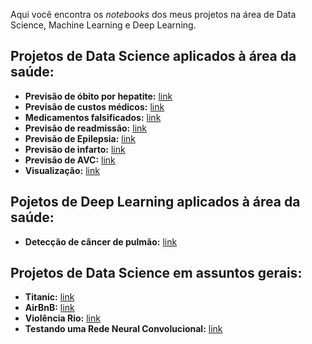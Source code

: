 Aqui você encontra os *notebooks* dos meus projetos na área de Data Science, Machine Learning e Deep Learning.

## Projetos de Data Science aplicados à área da saúde:
* __Previsão de óbito por hepatite:__ [link](https://github.com/caiosainvallio/data_science/blob/master/previsao-hepatite.ipynb)
* __Previsão de custos médicos:__ [link](https://github.com/caiosainvallio/data_science/blob/master/previsao-custos.ipynb)
* __Medicamentos falsificados:__ [link](https://github.com/caiosainvallio/data_science/blob/master/medicamentos_falsificados.ipynb)
* __Previsão de readmissão:__ [link](https://github.com/caiosainvallio/data_science/blob/master/previsao-registros-eletronicos.ipynb)
* __Previsão de Epilepsia:__ [link](https://github.com/caiosainvallio/data_science/blob/master/previsao_eplepsia.ipynb)
* __Previsão de infarto:__ [link](https://github.com/caiosainvallio/data_science/blob/master/previsao-infarto.ipynb)
* __Previsão de AVC:__ [link](https://github.com/caiosainvallio/data_science/blob/master/previsao-avc.ipynb)
* __Visualização:__ [link](https://github.com/caiosainvallio/data_science/blob/master/teds-d_visualizacao.ipynb)

## Pojetos de Deep Learning aplicados à área da saúde:
* __Detecção de câncer de pulmão:__ [link](https://github.com/caiosainvallio/data_science/blob/master/predict_pulmao.ipynb)

## Projetos de Data Science em assuntos gerais:
* __Titanic:__ [link](http://bit.ly/38fR9SZ)
* __AirBnB:__ [link](http://bit.ly/39yhYCl)
* __Violência Rio:__ [link](http://bit.ly/2QlTkxi)
* __Testando uma Rede Neural Convolucional:__ [link](https://github.com/caiosainvallio/data_science/blob/master/testando%20uma%20CNN.ipynb)
